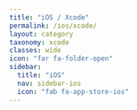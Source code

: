 ```yaml
---
title: "iOS / Xcode"
permalink: /ios/xcode/
layout: category
taxonomy: xcode
classes: wide
icon: "far fa-folder-open"
sidebar:
  title: "iOS"
  nav: sidebar-ios
  icon: "fab fa-app-store-ios"
---
```

